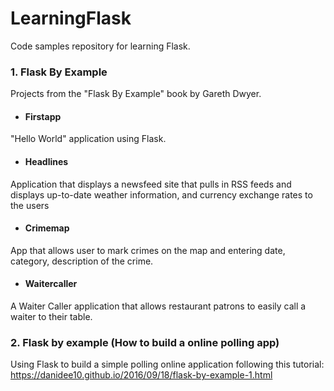 # LearningFlask
Code samples repository for learning Flask.

### 1. Flask By Example
Projects from the "Flask By Example" book by Gareth Dwyer.

* #### Firstapp
"Hello World" application using Flask.

* #### Headlines
Application that displays a newsfeed site that pulls in RSS feeds and displays up-to-date weather information, and currency exchange rates to the users

* #### Crimemap
App that allows user to mark crimes on the map and entering date, category, description of the crime.
 
* #### Waitercaller
A Waiter Caller application that allows restaurant patrons to easily call a waiter to their table.

### 2. Flask by example (How to build a online polling app)
Using Flask to build a simple polling online application following this tutorial: https://danidee10.github.io/2016/09/18/flask-by-example-1.html
